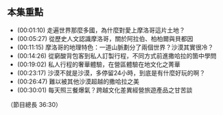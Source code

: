 ---
---


## 本集重點

* (00:01:10) 走遍世界那麼多國，為什麼對愛上摩洛哥這片土地？
* (00:05:27) 從歷史人文認識摩洛哥，關於阿拉伯、柏柏爾與貝都因
* (00:11:15) 摩洛哥的地理特色：一道山脈劃分了兩個世界？沙漠其實很冷？
* (00:14:26) 從窮酸背包客到私人訂製行程，不同方式前進撒哈拉的箇中學問
* (00:19:02) 私人行程的奢華體驗，在營區體驗在地文化之菁華
* (00:23:17) 沙漠不就是沙漠，多停留24小時，到底是有什麼好玩的啊？
* (00:26:47) 難以被其他沙漠超越的撒哈拉之美
* (00:30:01) 每天照三餐爆氣？跨越文化差異經營旅遊產品之甘苦談

（節目總長 36:30）
